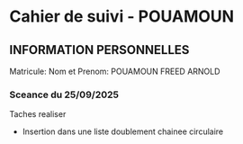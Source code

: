 # Cahier de suivi - POUAMOUN

## INFORMATION PERSONNELLES
Matricule: 
Nom et Prenom: POUAMOUN FREED ARNOLD

### Sceance du 25/09/2025
Taches realiser
- Insertion dans une liste doublement chainee circulaire
